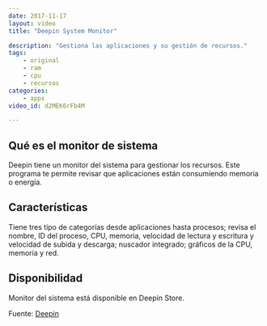 ```yaml
---
date: 2017-11-17
layout: video
title: "Deepin System Monitor"

description: "Gestiona las aplicaciones y su gestión de recursos."
tags:
    - original
    - ram
    - cpu
    - recursos
categories:
    - apps
video_id: d2MEK6rFb4M

---
```

<!--more-->

## Qué es el monitor de sistema

Deepin tiene un monitor del sistema para gestionar los recursos. Este programa te permite revisar que aplicaciones están consumiendo memoria o energía.

## Características

Tiene tres tipo de categorías desde aplicaciones hasta procesos; revisa el nombre, ID del proceso, CPU, memoria, velocidad de lectura y escritura y velocidad de subida y descarga; nuscador integrado; gráficos de la CPU, memoria y red.

## Disponibilidad

Monitor del sistema está disponible en Deepin Store.

Fuente: [Deepin](https://www.deepin.org/es/2017/07/28/deepin-system-monitor-v1-0-is-released-all-tasks-in-one-hand/)
